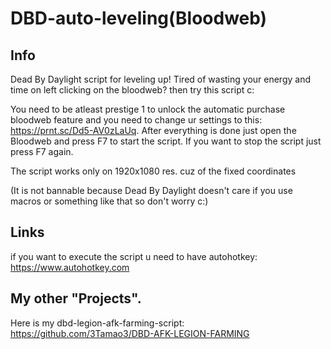 # DBD-auto-leveling(Bloodweb)

Info
-
Dead By Daylight script for leveling up! Tired of wasting your energy and time on left clicking on the bloodweb? then try this script c: 

You need to be atleast prestige 1 to unlock the automatic purchase bloodweb feature and you need to change ur settings to this: https://prnt.sc/Dd5-AV0zLaUq.
After everything is done just open the Bloodweb and press F7 to start the script. If you want to stop the script just press F7 again.

The script works only on 1920x1080 res. cuz of the fixed coordinates

(It is not bannable because Dead By Daylight doesn't care if you use macros or something like that so don't worry c:)

Links
-
if you want to execute the script u need to have autohotkey: https://www.autohotkey.com

My other "Projects".
-
Here is my dbd-legion-afk-farming-script: https://github.com/3Tamao3/DBD-AFK-LEGION-FARMING
